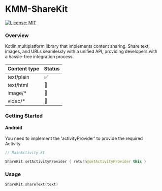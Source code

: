 # KMM-ShareKit

[![License: MIT](https://img.shields.io/badge/License-Apache%202.0-brightgreen.svg?style=flat-square)](LICENSE)

### Overview

Kotlin multiplatform library that implements content sharing. Share text, images, and URLs seamlessly with a unified API, providing developers with a hassle-free integration process.

| Content type | Status |
|----------|--------|
| text/plain | ✅ |
| text/html  | 👷 |
| image/* | 👷 |
| video/* | 👷 |

### Getting Started

#### Android

You need to implement the 'activityProvider' to provide the required Activity.

```kotlin
// MainActivity.kt

ShareKit.setActivityProvider { return@setActivityProvider this }
```

### Usage

```kotlin
ShareKit.shareText(text)
```
